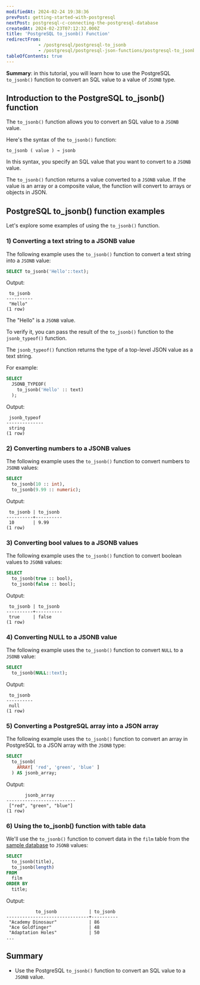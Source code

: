```yaml
---
modifiedAt: 2024-02-24 19:38:36
prevPost: getting-started-with-postgresql
nextPost: postgresql-c-connecting-the-postgresql-database
createdAt: 2024-02-23T07:12:32.000Z
title: 'PostgreSQL to_jsonb() Function'
redirectFrom:
            - /postgresql/postgresql-to_jsonb 
            - /postgresql/postgresql-json-functions/postgresql-to_jsonb
tableOfContents: true
---
```



**Summary**: in this tutorial, you will learn how to use the PostgreSQL `to_jsonb()` function to convert an SQL value to a value of `JSONB` type.

## Introduction to the PostgreSQL to_jsonb() function

The `to_jsonb()` function allows you to convert an SQL value to a `JSONB` value.

Here's the syntax of the `to_jsonb()` function:

```
to_jsonb ( value ) → jsonb
```

In this syntax, you specify an SQL value that you want to convert to a `JSONB` value.

The `to_jsonb()` function returns a value converted to a `JSONB` value. If the value is an array or a composite value, the function will convert to arrays or objects in JSON.

## PostgreSQL to_jsonb() function examples

Let's explore some examples of using the `to_jsonb()` function.

### 1) Converting a text string to a JSONB value

The following example uses the `to_jsonb()` function to convert a text string into a `JSONB` value:

```sql
SELECT to_jsonb('Hello'::text);
```

Output:

```
 to_jsonb
----------
 "Hello"
(1 row)
```

The "Hello" is a `JSONB` value.

To verify it, you can pass the result of the `to_jsonb()` function to the `jsonb_typeof()` function.

The `jsonb_typeof()` function returns the type of a top-level JSON value as a text string.

For example:

```sql
SELECT
  JSONB_TYPEOF(
    to_jsonb('Hello' :: text)
  );
```

Output:

```
 jsonb_typeof
--------------
 string
(1 row)
```

### 2) Converting numbers to a JSONB values

The following example uses the `to_jsonb()` function to convert numbers to `JSONB` values:

```sql
SELECT
  to_jsonb(10 :: int),
  to_jsonb(9.99 :: numeric);
```

Output:

```
 to_jsonb | to_jsonb
----------+----------
 10       | 9.99
(1 row)
```

### 3) Converting bool values to a JSONB values

The following example uses the `to_jsonb()` function to convert boolean values to `JSONB` values:

```sql
SELECT
  to_jsonb(true :: bool),
  to_jsonb(false :: bool);
```

Output:

```
 to_jsonb | to_jsonb
----------+----------
 true     | false
(1 row)
```

### 4) Converting NULL to a JSONB value

The following example uses the `to_jsonb()` function to convert `NULL` to a `JSONB` value:

```sql
SELECT
  to_jsonb(NULL::text);
```

Output:

```
 to_jsonb
----------
 null
(1 row)
```

### 5) Converting a PostgreSQL array into a JSON array

The following example uses the `to_jsonb()` function to convert an array in PostgreSQL to a JSON array with the `JSONB` type:

```sql
SELECT
  to_jsonb(
    ARRAY[ 'red', 'green', 'blue' ]
  ) AS jsonb_array;
```

Output:

```
       jsonb_array
--------------------------
 ["red", "green", "blue"]
(1 row)
```

### 6) Using the to_jsonb() function with table data

We'll use the `to_jsonb()` function to convert data in the `film` table from the [sample database](/postgresql/postgresql-getting-started/postgresql-sample-database) to `JSONB` values:

```sql
SELECT
  to_jsonb(title),
  to_jsonb(length)
FROM
  film
ORDER BY
  title;
```

Output:

```
           to_jsonb            | to_jsonb
-------------------------------+----------
 "Academy Dinosaur"            | 86
 "Ace Goldfinger"              | 48
 "Adaptation Holes"            | 50
...
```

## Summary

- Use the PostgreSQL `to_jsonb()` function to convert an SQL value to a `JSONB` value.
